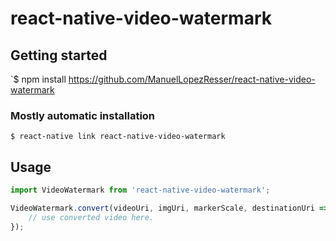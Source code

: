 # react-native-video-watermark

## Getting started

`$ npm install https://github.com/ManuelLopezResser/react-native-video-watermark

### Mostly automatic installation

`$ react-native link react-native-video-watermark`

## Usage

```javascript
import VideoWatermark from 'react-native-video-watermark';

VideoWatermark.convert(videoUri, imgUri, markerScale, destinationUri => {
    // use converted video here.
});
```

